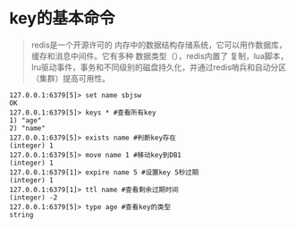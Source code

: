 # key的基本命令

> redis是一个开源许可的 内存中的数据结构存储系统，它可以用作数据库，缓存和消息中间件。它有多种
数据类型（），redis内置了 复制，lua脚本，lru驱动事件，事务和不同级别的磁盘持久化，并通过redis哨兵和自动分区（集群）提高可用性。

```
127.0.0.1:6379[5]> set name sbjsw
OK
127.0.0.1:6379[5]> keys * #查看所有key
1) "age"
2) "name"
127.0.0.1:6379[5]> exists name #判断key存在
(integer) 1
127.0.0.1:6379[5]> move name 1 #移动key到DB1
(integer) 1 
127.0.0.1:6379[1]> expire name 5 #设置key 5秒过期
(integer) 1
127.0.0.1:6379[1]> ttl name #查看剩余过期时间
(integer) -2
127.0.0.1:6379[5]> type age #查看key的类型
string
```

